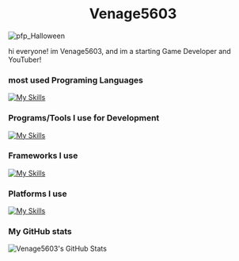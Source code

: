 <h1 align="center">Venage5603</h1>

![pfp_Halloween](https://github.com/Venage5603/Venage5603/assets/116987090/8a99c1e8-d85c-4963-84f3-87ec04dc62df)

hi everyone! im Venage5603, and im a starting Game Developer and YouTuber!
### most used Programing Languages

[![My Skills](https://skillicons.dev/icons?i=c,cs,cpp,md&theme=dark)](https://skillicons.dev)

### Programs/Tools I use for Development

[![My Skills](https://skillicons.dev/icons?i=git,unreal,visualstudio&theme=dark)](https://skillicons.dev)

### Frameworks I use
[![My Skills](https://skillicons.dev/icons?i=dotnet&theme=dark)](https://skillicons.dev)

### Platforms I use
[![My Skills](https://skillicons.dev/icons?i=discord,github,twitter&theme=dark)](https://skillicons.dev)

### My GitHub stats

![Venage5603's GitHub Stats](https://github-readme-stats.vercel.app/api?username=Venage5603&show_icons=true&theme=tokyonight)
